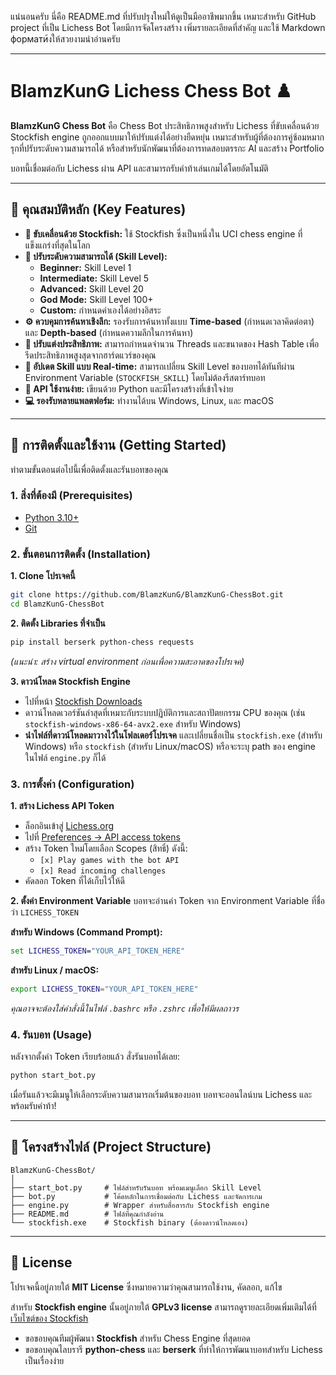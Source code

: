 แน่นอนครับ นี่คือ README.md ที่ปรับปรุงใหม่ให้ดูเป็นมืออาชีพมากขึ้น เหมาะสำหรับ GitHub project ที่เป็น Lichess Bot โดยมีการจัดโครงสร้าง เพิ่มรายละเอียดที่สำคัญ และใช้ Markdown формати้งให้สวยงามน่าอ่านครับ

-----

# BlamzKunG Lichess Chess Bot ♟️

[](https://www.python.org/downloads/)
[](https://opensource.org/licenses/MIT)
[](https://lichess.org/api)

**BlamzKunG Chess Bot** คือ Chess Bot ประสิทธิภาพสูงสำหรับ Lichess ที่ขับเคลื่อนด้วย Stockfish engine ถูกออกแบบมาให้ปรับแต่งได้อย่างยืดหยุ่น เหมาะสำหรับผู้ที่ต้องการคู่ซ้อมหมากรุกที่ปรับระดับความสามารถได้ หรือสำหรับนักพัฒนาที่ต้องการทดสอบตรรกะ AI และสร้าง Portfolio

บอทนี้เชื่อมต่อกับ Lichess ผ่าน API และสามารถรับคำท้าเล่นเกมได้โดยอัตโนมัติ

-----

## 🎯 คุณสมบัติหลัก (Key Features)

  - **🧠 ขับเคลื่อนด้วย Stockfish:** ใช้ Stockfish ซึ่งเป็นหนึ่งใน UCI chess engine ที่แข็งแกร่งที่สุดในโลก
  - **🔧 ปรับระดับความสามารถได้ (Skill Level):**
      - **Beginner:** Skill Level 1
      - **Intermediate:** Skill Level 5
      - **Advanced:** Skill Level 20
      - **God Mode:** Skill Level 100+
      - **Custom:** กำหนดค่าเองได้อย่างอิสระ
  - **⚙️ ควบคุมการค้นหาเชิงลึก:** รองรับการค้นหาทั้งแบบ **Time-based** (กำหนดเวลาคิดต่อตา) และ **Depth-based** (กำหนดความลึกในการค้นหา)
  - **🚀 ปรับแต่งประสิทธิภาพ:** สามารถกำหนดจำนวน Threads และขนาดของ Hash Table เพื่อรีดประสิทธิภาพสูงสุดจากฮาร์ดแวร์ของคุณ
  - **🔄 อัปเดต Skill แบบ Real-time:** สามารถเปลี่ยน Skill Level ของบอทได้ทันทีผ่าน Environment Variable (`STOCKFISH_SKILL`) โดยไม่ต้องรีสตาร์ทบอท
  - **🐍 API ใช้งานง่าย:** เขียนด้วย Python และมีโครงสร้างที่เข้าใจง่าย
  - **💻 รองรับหลายแพลตฟอร์ม:** ทำงานได้บน Windows, Linux, และ macOS

-----

## 🏁 การติดตั้งและใช้งาน (Getting Started)

ทำตามขั้นตอนต่อไปนี้เพื่อติดตั้งและรันบอทของคุณ

### 1\. สิ่งที่ต้องมี (Prerequisites)

  - [Python 3.10+](https://www.python.org/downloads/)
  - [Git](https://git-scm.com/downloads)

### 2\. ขั้นตอนการติดตั้ง (Installation)

**1. Clone โปรเจคนี้**

```bash
git clone https://github.com/BlamzKunG/BlamzKunG-ChessBot.git
cd BlamzKunG-ChessBot
```

**2. ติดตั้ง Libraries ที่จำเป็น**

```bash
pip install berserk python-chess requests
```

*(แนะนำ: สร้าง virtual environment ก่อนเพื่อความสะอาดของโปรเจค)*

**3. ดาวน์โหลด Stockfish Engine**

  - ไปที่หน้า [Stockfish Downloads](https://stockfishchess.org/download/)
  - ดาวน์โหลดเวอร์ชันล่าสุดที่เหมาะกับระบบปฏิบัติการและสถาปัตยกรรม CPU ของคุณ (เช่น `stockfish-windows-x86-64-avx2.exe` สำหรับ Windows)
  - **นำไฟล์ที่ดาวน์โหลดมาวางไว้ในโฟลเดอร์โปรเจค** และเปลี่ยนชื่อเป็น `stockfish.exe` (สำหรับ Windows) หรือ `stockfish` (สำหรับ Linux/macOS) หรือจะระบุ path ของ engine ในไฟล์ `engine.py` ก็ได้

### 3\. การตั้งค่า (Configuration)

**1. สร้าง Lichess API Token**

  - ล็อกอินเข้าสู่ [Lichess.org](https://lichess.org)
  - ไปที่ [Preferences -\> API access tokens](https://lichess.org/account/oauth/token)
  - สร้าง Token ใหม่โดยเลือก Scopes (สิทธิ์) ดังนี้:
      - `[x] Play games with the bot API`
      - `[x] Read incoming challenges`
  - คัดลอก Token ที่ได้เก็บไว้ให้ดี

**2. ตั้งค่า Environment Variable**
บอทจะอ่านค่า Token จาก Environment Variable ที่ชื่อว่า `LICHESS_TOKEN`

**สำหรับ Windows (Command Prompt):**

```cmd
set LICHESS_TOKEN="YOUR_API_TOKEN_HERE"
```

**สำหรับ Linux / macOS:**

```bash
export LICHESS_TOKEN="YOUR_API_TOKEN_HERE"
```

*คุณอาจจะต้องใส่คำสั่งนี้ในไฟล์ `.bashrc` หรือ `.zshrc` เพื่อให้มีผลถาวร*

### 4\. รันบอท (Usage)

หลังจากตั้งค่า Token เรียบร้อยแล้ว สั่งรันบอทได้เลย:

```bash
python start_bot.py
```

เมื่อรันแล้วจะมีเมนูให้เลือกระดับความสามารถเริ่มต้นของบอท บอทจะออนไลน์บน Lichess และพร้อมรับคำท้า\!

-----

## 📂 โครงสร้างไฟล์ (Project Structure)

```
BlamzKunG-ChessBot/
│
├── start_bot.py     # ไฟล์สำหรับรันบอท พร้อมเมนูเลือก Skill Level
├── bot.py           # โค้ดหลักในการเชื่อมต่อกับ Lichess และจัดการเกม
├── engine.py        # Wrapper สำหรับสื่อสารกับ Stockfish engine
├── README.md        # ไฟล์ที่คุณกำลังอ่าน
└── stockfish.exe    # Stockfish binary (ต้องดาวน์โหลดเอง)
```

-----

## 📄 License

โปรเจคนี้อยู่ภายใต้ **MIT License** ซึ่งหมายความว่าคุณสามารถใช้งาน, คัดลอก, แก้ไข

สำหรับ **Stockfish engine** นั้นอยู่ภายใต้ **GPLv3 license** สามารถดูรายละเอียดเพิ่มเติมได้ที่ [เว็บไซต์ของ Stockfish](https://www.google.com/search?q=https://stockfishchess.org/get-stockfish/)

  - ขอขอบคุณทีมผู้พัฒนา **Stockfish** สำหรับ Chess Engine ที่สุดยอด
  - ขอขอบคุณไลบรารี **python-chess** และ **berserk** ที่ทำให้การพัฒนาบอทสำหรับ Lichess เป็นเรื่องง่าย
